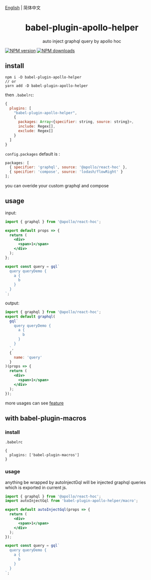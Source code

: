 [English](./README.md) | 简体中文

<div align="center">
<h1>babel-plugin-apollo-helper</h1>
auto inject graphql query by apollo hoc
</div>

[![NPM version](https://img.shields.io/npm/v/babel-plugin-apollo-helper.svg?style=flat)](https://npmjs.org/package/babel-plugin-apollo-helper)
[![NPM downloads](http://img.shields.io/npm/dm/babel-plugin-apollo-helper.svg?style=flat)](https://npmjs.org/package/babel-plugin-apollo-helper)

## install

```shell
npm i -D babel-plugin-apollo-helper
// or
yarn add -D babel-plugin-apollo-helper
```

then `.babelrc`:

```js
{
  plugins: [
    "babel-plugin-apollo-helper",
    {
      packages: Array<{specifier: string, source: string}>,
      include: Regex[],
      exclude: Regex[]
    }
  ]
}
```

`config.packages` default is :

```js
packages: [
  { specifier: 'graphql', source: '@apollo/react-hoc' },
  { specifier: 'compose', source: 'lodash/flowRight' }
];
```

you can overide your custom graphql and compose

## usage

input:

```jsx
import { graphql } from '@apollo/react-hoc';

export default props => {
  return (
    <div>
      <span>1</span>
    </div>
  );
};

export const query = gql`
  query queryDemo {
    a {
      b
    }
  }
`;
```

output:

```jsx
import { graphql } from '@apollo/react-hoc';
export default graphql(
  gql`
    query queryDemo {
      a {
        b
      }
    }
  `,
  {
    name: 'query'
  }
)(props => {
  return (
    <div>
      <span>1</span>
    </div>
  );
});
```

more usages can see [feature](https://github.com/yoyooyooo/babel-plugin-apollo-helper/tree/master/__fixtures__)

## with babel-plugin-macros

### install

`.babelrc`

```shell
{
  plugins: ['babel-plugin-macros']
}
```

### usage

anything be wrapped by autoInjectGql will be injected graphql queries which is exported in current js.

```jsx
import { graphql } from '@apollo/react-hoc';
import autoInjectGql from 'babel-plugin-apollo-helper/macro';

export default autoInjectGql(props => {
  return (
    <div>
      <span>1</span>
    </div>
  );
});

export const query = gql`
  query queryDemo {
    a {
      b
    }
  }
`;
```
